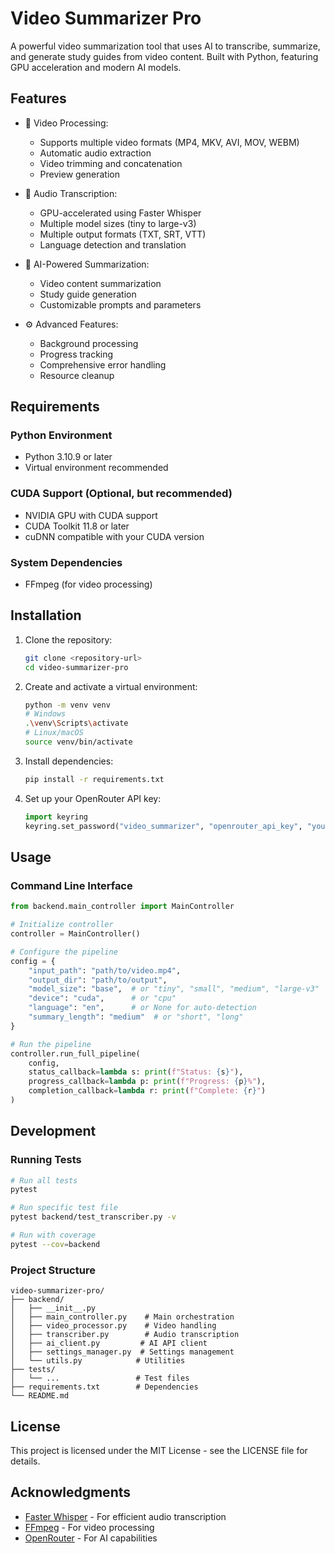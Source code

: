 # Video Summarizer Pro

A powerful video summarization tool that uses AI to transcribe, summarize, and generate study guides from video content. Built with Python, featuring GPU acceleration and modern AI models.

## Features

- 🎥 Video Processing:
  - Supports multiple video formats (MP4, MKV, AVI, MOV, WEBM)
  - Automatic audio extraction
  - Video trimming and concatenation
  - Preview generation

- 🎯 Audio Transcription:
  - GPU-accelerated using Faster Whisper
  - Multiple model sizes (tiny to large-v3)
  - Multiple output formats (TXT, SRT, VTT)
  - Language detection and translation

- 🤖 AI-Powered Summarization:
  - Video content summarization
  - Study guide generation
  - Customizable prompts and parameters

- ⚙️ Advanced Features:
  - Background processing
  - Progress tracking
  - Comprehensive error handling
  - Resource cleanup

## Requirements

### Python Environment
- Python 3.10.9 or later
- Virtual environment recommended

### CUDA Support (Optional, but recommended)
- NVIDIA GPU with CUDA support
- CUDA Toolkit 11.8 or later
- cuDNN compatible with your CUDA version

### System Dependencies
- FFmpeg (for video processing)

## Installation

1. Clone the repository:
   ```bash
   git clone <repository-url>
   cd video-summarizer-pro
   ```

2. Create and activate a virtual environment:
   ```bash
   python -m venv venv
   # Windows
   .\venv\Scripts\activate
   # Linux/macOS
   source venv/bin/activate
   ```

3. Install dependencies:
   ```bash
   pip install -r requirements.txt
   ```

4. Set up your OpenRouter API key:
   ```python
   import keyring
   keyring.set_password("video_summarizer", "openrouter_api_key", "your-api-key")
   ```

## Usage

### Command Line Interface
```python
from backend.main_controller import MainController

# Initialize controller
controller = MainController()

# Configure the pipeline
config = {
    "input_path": "path/to/video.mp4",
    "output_dir": "path/to/output",
    "model_size": "base",  # or "tiny", "small", "medium", "large-v3"
    "device": "cuda",      # or "cpu"
    "language": "en",      # or None for auto-detection
    "summary_length": "medium"  # or "short", "long"
}

# Run the pipeline
controller.run_full_pipeline(
    config,
    status_callback=lambda s: print(f"Status: {s}"),
    progress_callback=lambda p: print(f"Progress: {p}%"),
    completion_callback=lambda r: print(f"Complete: {r}")
)
```

## Development

### Running Tests
```bash
# Run all tests
pytest

# Run specific test file
pytest backend/test_transcriber.py -v

# Run with coverage
pytest --cov=backend
```

### Project Structure
```
video-summarizer-pro/
├── backend/
│   ├── __init__.py
│   ├── main_controller.py    # Main orchestration
│   ├── video_processor.py    # Video handling
│   ├── transcriber.py        # Audio transcription
│   ├── ai_client.py         # AI API client
│   ├── settings_manager.py  # Settings management
│   └── utils.py            # Utilities
├── tests/
│   └── ...                 # Test files
├── requirements.txt        # Dependencies
└── README.md
```

## License

This project is licensed under the MIT License - see the LICENSE file for details.

## Acknowledgments

- [Faster Whisper](https://github.com/guillaumekln/faster-whisper) - For efficient audio transcription
- [FFmpeg](https://ffmpeg.org/) - For video processing
- [OpenRouter](https://openrouter.ai/) - For AI capabilities
